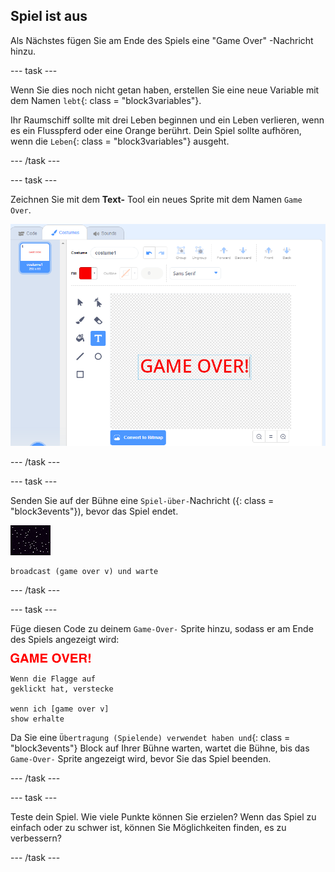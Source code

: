 ## Spiel ist aus

Als Nächstes fügen Sie am Ende des Spiels eine "Game Over" -Nachricht hinzu.

\--- task \---

Wenn Sie dies noch nicht getan haben, erstellen Sie eine neue Variable mit dem Namen `lebt`{: class = "block3variables"}.

Ihr Raumschiff sollte mit drei Leben beginnen und ein Leben verlieren, wenn es ein Flusspferd oder eine Orange berührt. Dein Spiel sollte aufhören, wenn die `Leben`{: class = "block3variables"} ausgeht.

\--- /task \---

\--- task \---

Zeichnen Sie mit dem **Text-** Tool ein neues Sprite mit dem Namen `Game Over`.

![Screenshot](images/invaders-game-over.png)

\--- /task \---

\--- task \---

Senden Sie auf der Bühne eine `Spiel-über-`Nachricht ({: class = "block3events"}), bevor das Spiel endet.

![Gameover-Sprite](images/stage-sprite.png)

```blocks3
broadcast (game over v) und warte
```

\--- /task \---

\--- task \---

Füge diesen Code zu deinem `Game-Over-` Sprite hinzu, sodass er am Ende des Spiels angezeigt wird:

![Gameover-Sprite](images/gameover-sprite.png)

```blocks3
Wenn die Flagge auf
geklickt hat, verstecke

wenn ich [game over v]
show erhalte
```

Da Sie eine `Übertragung (Spielende) verwendet haben und`{: class = "block3events"} Block auf Ihrer Bühne warten, wartet die Bühne, bis das `Game-Over-` Sprite angezeigt wird, bevor Sie das Spiel beenden.

\--- /task \---

\--- task \---

Teste dein Spiel. Wie viele Punkte können Sie erzielen? Wenn das Spiel zu einfach oder zu schwer ist, können Sie Möglichkeiten finden, es zu verbessern?

\--- /task \---